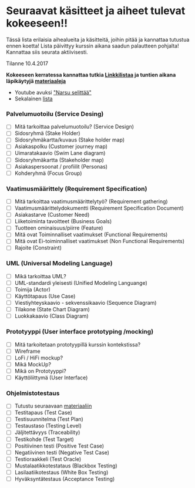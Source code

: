 # Seuraavat käsitteet ja aiheet tulevat kokeeseen!!

Tässä lista erilaisia aihealueita ja käsitteitä, joihin pitää ja kannattaa tutustua ennen koetta!
Lista päivittyy kurssin aikana saadun palautteen pohjalta! Kannattaa siis seurata aktiivisesti.

Tilanne 10.4.2017

**Kokeeseen kerratessa kannattaa tutkia [Linkkilistaa](https://github.com/JAMK-IT/TTOS0100-Ohjelmistosuunnittelu-ja-testaus/blob/master/info-materiaaleja-ja-linkkeja.md)
ja tuntien aikana läpikäytyjä [materiaaleja](https://github.com/JAMK-IT/TTOS0100-Ohjelmistosuunnittelu-ja-testaus/wiki/info-tapaamisten-ohjelma)**

* Youtube avuksi ["Narsu selittää"](https://www.youtube.com/playlist?list=PLOyRnRI1_Cl6JoS3gjoWpEdAZmraX78rb)
* Sekalainen [lista](https://www.youtube.com/playlist?list=PLOyRnRI1_Cl4NA35EgAfxLh-M51n5RdL3)

### Palvelumuotoilu (Service Desing)

- [ ] Mitä tarkoittaa palvelumuotoilu? (Service Design)
- [ ] Sidosryhmä (Stake Holder)
- [ ] Sidosryhmäkartta/kuvaus (Stake holder map)
- [ ] Asiakaspolku (Customer journey map)
- [ ] Uimaratakaavio (Swim Lane diagram)
- [ ] Sidosryhmäkartta (Stakeholder map)
- [ ] Asiakaspersoonat / profiilit (Personas)
- [ ] Kohderyhmä (Focus Group)

### Vaatimusmäärittely (Requirement Specification)

- [ ] Mitä tarkoittaa vaatimusmäärittelytyö? (Requirement gathering)
- [ ] Vaatimusmäärittelydokumentti (Requirement Specification Document)
- [ ] Asiakastarve (Customer Need)
- [ ] Liiketoiminta tavoitteet (Business Goals)
- [ ] Tuotteen ominaisuus/piirre (Feature)
- [ ] Mitä ovat Toiminnalliset vaatimukset (Functional Requirements)
- [ ] Mitä ovat Ei-toiminnalliset vaatimukset (Non Functional Requirements)
- [ ] Rajoite (Constraint)

### UML (Universal Modeling Language)

- [ ]  Mikä tarkoittaa UML?
- [ ] UML-standardi yleisesti (Unified Modeling Languange)
- [ ] Toimija (Actor) 
- [ ] Käyttötapaus (Use Case)
- [ ] Viestiyhteyskaavio - sekvenssikaavio (Sequence Diagram)
- [ ] Tilakone (State Chart Diagram)
- [ ] Luokkakaavio (Class Diagram)

### Prototyyppi (User interface prototyping /mocking)

- [ ] Mitä tarkoitetaan prototyypillä kurssin kontekstissa?
- [ ] Wireframe 
- [ ] LoFi / HiFi mockup?
- [ ] Mikä MockUp?
- [ ] Mikä on Prototyyppi?
- [ ] Käyttöliittymä (User Interface)
 
### Ohjelmistotestaus



- [ ] Tutustu seuraavaan [materiaaliin](https://prove.fi/wp-content/uploads/Testauksen_pikaopas2.pdf)
- [ ] Testitapaus (Test Case)
- [ ] Testisuunnitelma (Test Plan)
- [ ] Testaustaso (Testing Level)
- [ ] Jäljitettävyys (Traceability)
- [ ] Testikohde (Test Target)
- [ ] Positiivinen testi (Positive Test Case)
- [ ] Negatiivinen testi (Negative Test Case)
- [ ] Testioraakkeli (Test Oracle)
- [ ] Mustalaatikkotestataus (Blackbox Testing)
- [ ] Lasilaatiikotestaus (White Box Testing)
- [ ] Hyväksyntätestaus (Acceptance Testing)
